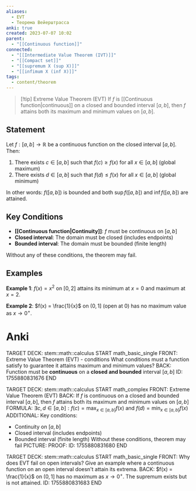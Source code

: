 ```yaml
---
aliases:
  - EVT
  - Теорема Вейерштрасса
anki: true
created: 2023-07-07 10:02
parent:
  - "[[Continuous function]]"
connected:
  - "[[Intermediate Value Theorem (IVT)]]"
  - "[[Compact set]]"
  - "[[supremum X (sup X)]]"
  - "[[infimum X (inf X)]]"
tags:
  - content/theorem
---
```


> [!tip] Extreme Value Theorem (EVT)
> If $f$ is [[Continuous function|continuous]] on a closed and bounded interval $[a,b]$, then $f$ attains both its maximum and minimum values on $[a,b]$.

## Statement

Let $f: [a,b] \rightarrow \mathbb{R}$ be a continuous function on the closed interval $[a,b]$. Then:

1. There exists $c \in [a,b]$ such that $f(c) \geq f(x)$ for all $x \in [a,b]$ (global maximum)
2. There exists $d \in [a,b]$ such that $f(d) \leq f(x)$ for all $x \in [a,b]$ (global minimum)

In other words: $f([a,b])$ is bounded and both $\sup f([a,b])$ and $\inf f([a,b])$ are attained.

## Key Conditions

- **[[Continuous function|Continuity]]**: $f$ must be continuous on $[a,b]$
- **Closed interval**: The domain must be closed (includes endpoints)
- **Bounded interval**: The domain must be bounded (finite length)

Without any of these conditions, the theorem may fail.

## Examples

**Example 1**: $f(x) = x^2$ on $[0,2]$ attains its minimum at $x=0$ and maximum at $x=2$.

**Example 2**: $f(x) = \frac{1}{x}$ on $(0,1]$ (open at 0) has no maximum value as $x \to 0^+$.

# Anki

TARGET DECK: stem::math::calculus
START
math_basic_single
FRONT: Extreme Value Theorem (EVT) - conditions
What conditions must a function satisfy to guarantee it attains maximum and minimum values?
BACK: Function must be **continuous** on a **closed and bounded** interval $[a,b]$
ID: 1755880831676
END

TARGET DECK: stem::math::calculus
START
math_complex
FRONT: Extreme Value Theorem (EVT)
BACK: If $f$ is continuous on a closed and bounded interval $[a,b]$, then $f$ attains both its maximum and minimum values on $[a,b]$
FORMULA: $\exists c,d \in [a,b]: f(c) = \max_{x \in [a,b]} f(x)$ and $f(d) = \min_{x \in [a,b]} f(x)$
ADDITIONAL: Key conditions:
- Continuity on $[a,b]$ 
- Closed interval (includes endpoints)
- Bounded interval (finite length)
Without these conditions, theorem may fail
PICTURE:
PROOF:
ID: 1755880831680
END

TARGET DECK: stem::math::calculus
START
math_basic_single
FRONT: Why does EVT fail on open intervals?
Give an example where a continuous function on an open interval doesn't attain its extrema.
BACK: $f(x) = \frac{1}{x}$ on $(0,1]$ has no maximum as $x \to 0^+$. The supremum exists but is not attained.
ID: 1755880831683
END

